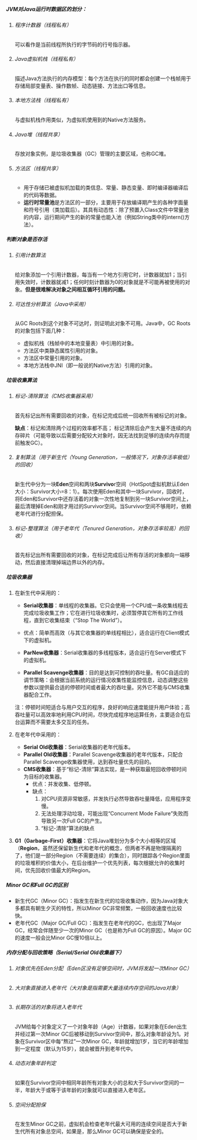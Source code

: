 ﻿##### JVM对Java运行时数据区的划分：

1. ###### 程序计数器（线程私有）

   可以看作是当前线程所执行的字节码的行号指示器。

2. ###### Java虚拟机栈（线程私有）

   描述Java方法执行的内存模型：每个方法在执行的同时都会创建一个栈帧用于存储局部变量表、操作数帧、动态链接、方法出口等信息。

3. ###### 本地方法栈（线程私有）

   与虚拟机栈作用类似，为虚拟机使用到的Native方法服务。

4. ###### Java堆（线程共享）

   存放对象实例，是垃圾收集器（GC）管理的主要区域，也称GC堆。

5. ###### 方法区（线程共享）

   - 用于存储已被虚拟机加载的类信息、常量、静态变量、即时编译器编译后的代码等数据。
   - **运行时常量池**是方法区的一部分，主要用于存放编译期产生的各种字面量和符号引用（类加载后）。其具有动态性：除了预置入Class文件中常量池的内容，运行期间产生的新的常量也能入池（例如String类中的intern()方法）。

##### 判断对象是否存活

1. ###### 引用计数算法

   给对象添加一个引用计数器，每当有一个地方引用它时，计数器就加1；当引用失效时，计数器就减1；任何时刻计数器为0的对象就是不可能再被使用的对象。**但是很难解决对象之间相互循环引用的问题。**

2. ###### 可达性分析算法（Java中采用）

   从GC Roots到这个对象不可达时，则证明此对象不可用。Java中，GC Roots的对象包括下面几种：

   - 虚拟机栈（栈帧中的本地变量表）中引用的对象。
   - 方法区中类静态属性引用的对象。
   - 方法区中常量引用的对象。
   - 本地方法栈中JNI（即一般说的Native方法）引用的对象。

##### 垃圾收集算法

1. ###### 标记-清除算法（CMS收集器采用）

   首先标记出所有需要回收的对象，在标记完成后统一回收所有被标记的对象。

   **缺点**：标记和清除两个过程的效率都不高； 标记清除后会产生大量不连续的内存碎片（可能导致以后需要分配较大对象时，因无法找到足够的连续内存而提前触发GC）。

2. ###### 复制算法（用于新生代（Young Generation，一般情况下，对象存活率极低）的回收）

   新生代中分为一块**Eden**空间和两块**Survivo**r空间（HotSpot虚拟机默认Eden大小：Survivor大小=8：1）。每次使用Eden和其中一块Survivor，回收时，将Eden和Survivor中还存活着的对象一次性地复制到另一块Survivor空间上，最后清理掉Eden和刚才用过的Survivor空间。当Survivor空间不够用时，依赖老年代进行分配担保。

3. ###### 标记-整理算法（用于老年代（Tenured Generation，对象存活率较高）的回收）

   首先标记出所有需要回收的对象，在标记完成后让所有存活的对象都向一端移动，然后直接清理掉端边界以外的内存。

##### 垃圾收集器

1. 在新生代中采用的：

   - **Serial收集器**：单线程的收集器。它只会使用一个CPU或一条收集线程去完成垃圾收集工作；它在进行垃圾收集时，必须暂停其它所有的工作线程，直到它收集结束（“Stop The World”）。

   - 优点：简单而高效（与其它收集器的单线程相比），适合运行在Client模式下的虚拟机。

   - **ParNew收集器**：Serial收集器的多线程版本，适合运行在Server模式下的虚拟机。
   - **Parallel Scavenge收集器**：目的是达到可控制的吞吐量。有GC自适应的调节策略：会根据当前系统的运行情况收集性能监控信息，动态调整这些参数以提供最合适的停顿时间或者最大的吞吐量。另外它不能与CMS收集器配合工作。

   注：停顿时间短适合与用户交互的程序，良好的响应速度能提升用户体验；高吞吐量可以高效率地利用CPU时间，尽快完成程序地运算任务，主要适合在后台运算而不需要太多交互的任务。

2. 在老年代中采用的：

   - **Serial Old收集器**：Serial收集器的老年代版本。
   - **Parallel Old收集器**：Parallel Scavenge收集器的老年代版本，只配合Parallel Scavenge收集器使用，达到吞吐量优先的目的。
   - **CMS收集器**：基于“标记-清除”算法实现，是一种获取最短回收停顿时间为目标的收集器。
     - 优点：并发收集、低停顿。
     - 缺点：
       1. 对CPU资源非常敏感，并发执行必然导致吞吐量降低，应用程序变慢。
       2. 无法处理浮动垃圾，可能出现“Concurrent Mode Failure”失败而导致另一次Full GC的产生。
       3. “标记-清除”算法的缺点

3. **G1（Garbage-First）收集器**：它将Java堆划分为多个大小相等的区域（**Region**，虽然还保留新生代和老年代的概念，但两者不再是物理隔离的了，他们是一部分Region（不需要连续）的集合），同时跟踪各个Region里面的垃圾堆积的价值大小，在后台维护一个优先列表，每次根据允许的收集时间，优先回收价值最大的Region。

##### Minor GC和Full GC的区别

- 新生代GC（Minor GC）：指发生在新生代的垃圾收集动作，因为Java对象大多都具有朝生夕灭的特性，所以Minor GC非常频繁，一般回收速度也比较快。
- 老年代GC（Major GC/Full GC）：指发生在老年代的GC，也出现了Major GC，经常会伴随至少一次的Minor GC（也是称为Full GC的原因）。Major GC的速度一般会比Minor GC慢10倍以上。

##### 内存分配与回收策略（Serial/Serial Old收集器下）

1. ###### 对象优先在Eden分配（Eden区没有足够空间时，JVM将发起一次Minor GC）

2. ###### 大对象直接进入老年代（大对象是指需要大量连续内存空间的Java对象）

3. ###### 长期存活的对象将进入老年代

   JVM给每个对象定义了一个对象年龄（Age）计数器，如果对象在Eden出生并经过第一次Minor GC后被移动到Survivor空间中，那么对象年龄设为1。对象在Survivor区中每“熬过”一次Minor GC，年龄就增加1岁，当它的年龄增加到一定程度（默认为15岁），就会被晋升到老年代中。

4. ###### 动态对象年龄判定

   如果在Survivor空间中相同年龄所有对象大小的总和大于Survivor空间的一半，年龄大于或等于该年龄的对象就可以直接进入老年区。

5. ###### 空间分配担保

   在发生Minor GC之前，虚拟机会检查老年代最大可用的连续空间是否大于新生代所有对象总空间，如果是，那么Minor GC可以确保是安全的。

